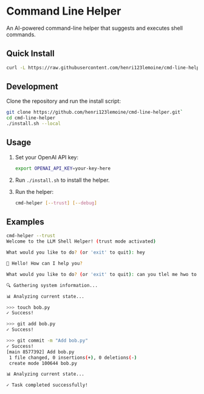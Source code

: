 # Command Line Helper

An AI-powered command-line helper that suggests and executes shell commands.

## Quick Install

```bash
curl -L https://raw.githubusercontent.com/henri123lemoine/cmd-line-helper/main/install.sh | bash
```

## Development

Clone the repository and run the install script:
```bash
git clone https://github.com/henri123lemoine/cmd-line-helper.git`
cd cmd-line-helper
./install.sh --local
```

## Usage

1. Set your OpenAI API key:
    ```bash
    export OPENAI_API_KEY=your-key-here
    ```

2. Run `./install.sh` to install the helper.

3. Run the helper:
    ```bash
    cmd-helper [--trust] [--debug]
    ```

## Examples

```bash
cmd-helper --trust
Welcome to the LLM Shell Helper! (trust mode activated)

What would you like to do? (or 'exit' to quit): hey

👋 Hello! How can I help you?

What would you like to do? (or 'exit' to quit): can you tlel me hwo to commit a ne wfile called bob.py

🔍 Gathering system information...

📊 Analyzing current state...

>>> touch bob.py
✓ Success!

>>> git add bob.py
✓ Success!

>>> git commit -m "Add bob.py"
✓ Success!
[main 8577392] Add bob.py
 1 file changed, 0 insertions(+), 0 deletions(-)
 create mode 100644 bob.py

📊 Analyzing current state...

✓ Task completed successfully!
```
